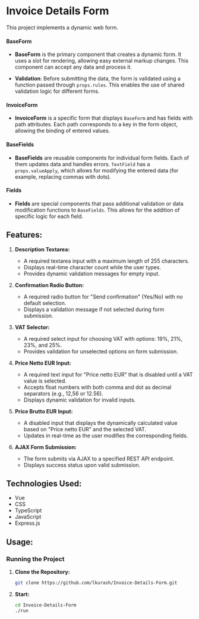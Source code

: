 # Invoice Details Form

This project implements a dynamic web form.

#### BaseForm

- **BaseForm** is the primary component that creates a dynamic form. It uses a slot for rendering, allowing easy external markup changes. This component can accept any data and process it.

- **Validation**: Before submitting the data, the form is validated using a function passed through `props.rules`. This enables the use of shared validation logic for different forms.

#### InvoiceForm

- **InvoiceForm** is a specific form that displays `BaseForm` and has fields with path attributes. Each path corresponds to a key in the form object, allowing the binding of entered values.

#### BaseFields

- **BaseFields** are reusable components for individual form fields. Each of them updates data and handles errors. `TextField` has a `props.valueApply`, which allows for modifying the entered data (for example, replacing commas with dots).

#### Fields

- **Fields** are special components that pass additional validation or data modification functions to `BaseFields`. This allows for the addition of specific logic for each field.

## Features:

1. **Description Textarea:**

   - A required textarea input with a maximum length of 255 characters.
   - Displays real-time character count while the user types.
   - Provides dynamic validation messages for empty input.

2. **Confirmation Radio Button:**

   - A required radio button for "Send confirmation" (Yes/No) with no default selection.
   - Displays a validation message if not selected during form submission.

3. **VAT Selector:**

   - A required select input for choosing VAT with options: 19%, 21%, 23%, and 25%.
   - Provides validation for unselected options on form submission.

4. **Price Netto EUR Input:**

   - A required text input for "Price netto EUR" that is disabled until a VAT value is selected.
   - Accepts float numbers with both comma and dot as decimal separators (e.g., 12,56 or 12.56).
   - Displays dynamic validation for invalid inputs.

5. **Price Brutto EUR Input:**

   - A disabled input that displays the dynamically calculated value based on "Price netto EUR" and the selected VAT.
   - Updates in real-time as the user modifies the corresponding fields.

6. **AJAX Form Submission:**
   - The form submits via AJAX to a specified REST API endpoint.
   - Displays success status upon valid submission.

## Technologies Used:

- Vue
- CSS
- TypeScript
- JavaScript
- Express.js

## Usage:

### Running the Project

1. **Clone the Repository:**

   ```bash
   git clone https://github.com/lkurash/Invoice-Details-Form.git

   ```

2. **Start:**
   ```bash
   cd Invoice-Details-Form
   ./run
   ```
